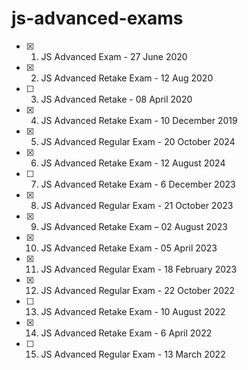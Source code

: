 # js-advanced-exams

- [x] 01. JS Advanced Exam - 27 June 2020
- [x] 02. JS Advanced Retake Exam - 12 Aug 2020
- [ ] 03. JS Advanced Retake - 08 April 2020
- [x] 04. JS Advanced Retake Exam - 10 December 2019
- [x] 05. JS Advanced Regular Exam - 20 October 2024
- [x] 06. JS Advanced Retake Exam - 12 August 2024
- [ ] 07. JS Advanced Retake Exam - 6 December 2023
- [x] 08. JS Advanced Regular Exam - 21 October 2023
- [x] 09. JS Advanced Retake Exam – 02 August 2023
- [x] 10. JS Advanced Retake Exam - 05 April 2023
- [x] 11. JS Advanced Regular Exam - 18 February 2023
- [x] 12. JS Advanced Regular Exam - 22 October 2022
- [ ] 13. JS Advanced Retake Exam - 10 August 2022
- [x] 14. JS Advanced Retake Exam - 6 April 2022
- [ ] 15. JS Advanced Regular Exam - 13 March 2022
